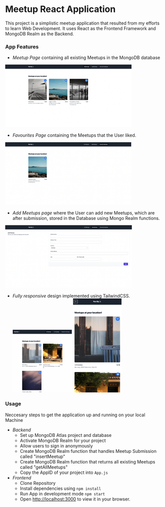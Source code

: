 # Meetup React Application

This project is a simplistic meetup application that resulted from my efforts to learn Web Development. It uses React as the Frontend Framework and MongoDB Realm as the Backend. 

### App Features
- *Meetup Page* containing all existing Meetups in the MongoDB database
<img src="./imgs/MeetupPage.png" height="200">

- *Favourites Page* containing the Meetups that the User liked.
<img src="./imgs/FavouritesPage.png" height="200">

- *Add Meetups page* where the User can add new Meetups, which are after submission, stored in the Database using Mongo Realm functions.  
<img src="./imgs/AddPage.png" height="200">

- *Fully responsive* design implemented using TailwindCSS.
    <div>
    <img src="./imgs/Responsive.png" height="200">
    <img src="./imgs/Responsive2.png" height="300">
    </div>


### Usage
Neccesary steps to get the application up and running on your local Machine

- *Backend*
    - Set up MongoDB Atlas project and database
    - Activate MongoDB Realm for your project
    - Allow users to sign in anonymously
    - Create MongoDB Realm function that handles Meetup Submission called "insertMeetup"
    - Create MongoDB Realm function that returns all existing Meetups called "getAllMeetups"
    - Copy the AppID of your project into `App.js`
- *Frontend*
    - Clone Repository
    - Install dependencies using `npm install`
    - Run App in development mode  `npm start`
    - Open [http://localhost:3000](http://localhost:3000) to view it in your browser.